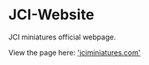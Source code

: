 # JCI-Website
JCI miniatures official webpage.

View the page here: ['jciminiatures.com'](JCI-Miniatures.com)
